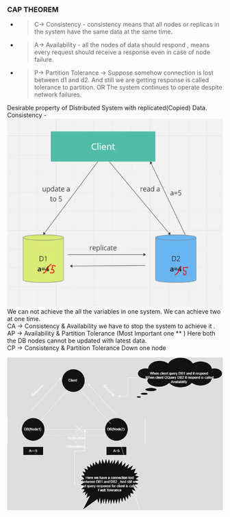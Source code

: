 ### CAP THEOREM 
- > C-> Consistency     - consistency means that all nodes or replicas in the system have the same data at the same time.               
- > A-> Availability    - all the nodes of data should respond , means every request should receive a response even in case of node failure.                
- > P-> Partition Tolerance   ->  Suppose somehow connection is lost between d1 and d2.  And still we are getting response is called tolerance to partition.
  > OR       The system continues to operate despite network failures.              

Desirable property of Distributed System with replicated(Copied) Data. 
Consistency - ![img.png](L02-01Consistency.png)   
We can not achieve the all the variables in one system. We can achieve two at one time.    
CA -> Consistency & Availability     we have to stop the system to achieve it .                       
AP -> Availability & Partition Tolerance (Most Important one ** ) Here both the DB nodes cannot be updated with latest data.                             
CP -> Consistency & Partition Tolerance      Down one node                    

![L02CAP.drawio.png](L02CAP.drawio.png)



